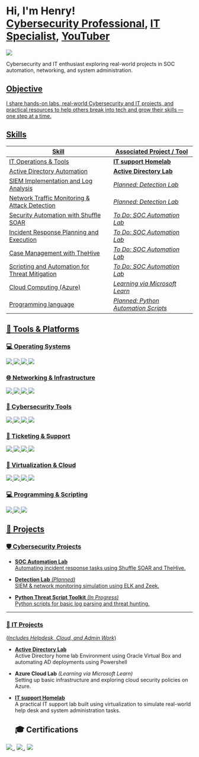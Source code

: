 <h1>Hi, I'm Henry! <br/><a href="https://www.linkedin.com/in/henry-okoye-8218b4318/">Cybersecurity Professional</a>, <a href="https://github.com/henryokoye">IT Specialist</a>, <a href="https://www.youtube.com/@henry_okoye">YouTuber</a></h1>
<img src="https://img.shields.io/badge/-LinkedIn-0072b1?&style=for-the-badge&logo=linkedin&logoColor=white" />
</a>

Cybersecurity and IT enthusiast exploring real-world projects in SOC automation, networking, and system administration.
<a href="https://www.linkedin.com/in/henry-okoye-8218b4318">
  
## Objective
I share hands-on labs, real-world Cybersecurity and IT projects, and practical resources to help others break into tech and grow their skills — one step at a time.

## Skills
| Skill                                     | Associated Project / Tool         |
|------------------------------------------|-----------------------------------|
| IT Operations & Tools     |[**IT support Homelab**](https://github.com/henryokoye/ITSupportHomelab)|
| Active Directory Automation | [**Active Directory Lab**](https://github.com/henryokoye/ActiveDirectoryLab)  |
| SIEM Implementation and Log Analysis     | *Planned: Detection Lab*          |
| Network Traffic Monitoring & Attack Detection | *Planned: Detection Lab*      |
| Security Automation with Shuffle SOAR    | *To Do: SOC Automation Lab*       |
| Incident Response Planning and Execution | *To Do: SOC Automation Lab*       |
| Case Management with TheHive             | *To Do: SOC Automation Lab*       |
| Scripting and Automation for Threat Mitigation | *To Do: SOC Automation Lab* |
| Cloud Computing (Azure)                  | *Learning via Microsoft Learn*    |
| Programming language                     | *Planned: Python Automation Scripts* |

## 🧰 Tools & Platforms

### 💻 Operating Systems
<img src="https://img.shields.io/badge/Windows-0078D6?style=for-the-badge&logo=windows&logoColor=white"/> <img src="https://img.shields.io/badge/Linux-FCC624?style=for-the-badge&logo=linux&logoColor=black"/> <img src="https://img.shields.io/badge/Kali_Linux-557C94?style=for-the-badge&logo=kali-linux&logoColor=white"/> <img src="https://img.shields.io/badge/Linux_Mint-87CF3E?style=for-the-badge&logo=linux-mint&logoColor=white"/>

### 🌐 Networking & Infrastructure
<img src="https://img.shields.io/badge/TCP/IP-0052CC?style=for-the-badge&logo=protocolsio&logoColor=white"/> <img src="https://img.shields.io/badge/Active%20Directory-333333?style=for-the-badge&logo=microsoft&logoColor=white"/> <img src="https://img.shields.io/badge/DNS%20&%20DHCP-4285F4?style=for-the-badge&logo=google&logoColor=white"/> <img src="https://img.shields.io/badge/Firewall%20Management-FF6F00?style=for-the-badge&logo=fortinet&logoColor=white"/>

### 🔐 Cybersecurity Tools
<img src="https://img.shields.io/badge/SIEM-0052CC?style=for-the-badge&logo=splunk&logoColor=white"/> <img src="https://img.shields.io/badge/Endpoint%20Security-4CAF50?style=for-the-badge&logo=windowsdefender&logoColor=white"/> <img src="https://img.shields.io/badge/Vulnerability%20Management-FF5722?style=for-the-badge&logo=nessus&logoColor=white"/> <img src="https://img.shields.io/badge/Wireshark-1679A7?style=for-the-badge&logo=wireshark&logoColor=white"/>

### 🧾 Ticketing & Support
<img src="https://img.shields.io/badge/ServiceNow-00A1E0?style=for-the-badge&logo=servicenow&logoColor=white"/> <img src="https://img.shields.io/badge/Jira-0052CC?style=for-the-badge&logo=jira&logoColor=white"/> <img src="https://img.shields.io/badge/Remote%20Support-607D8B?style=for-the-badge&logo=teamviewer&logoColor=white"/> <img src="https://img.shields.io/badge/Helpdesk%20Tools-29B6F6?style=for-the-badge&logo=zendesk&logoColor=white"/>

### 🧪 Virtualization & Cloud
<img src="https://img.shields.io/badge/VirtualBox-183A61?style=for-the-badge&logo=virtualbox&logoColor=white"/> <img src="https://img.shields.io/badge/Hyper--V-00ADEF?style=for-the-badge&logo=microsoft&logoColor=white"/> <img src="https://img.shields.io/badge/Azure-0078D4?style=for-the-badge&logo=microsoft-azure&logoColor=white"/> <img src="https://img.shields.io/badge/AWS-232F3E?style=for-the-badge&logo=amazon-aws&logoColor=white"/>

### 💻 Programming & Scripting
<img src="https://img.shields.io/badge/Python-3776AB?style=for-the-badge&logo=python&logoColor=white"/> <img src="https://img.shields.io/badge/PowerShell-5391FE?style=for-the-badge&logo=powershell&logoColor=white"/> <img src="https://img.shields.io/badge/Bash-4EAA25?style=for-the-badge&logo=gnu-bash&logoColor=white"/>


## 📂 Projects

### 🛡️ Cybersecurity Projects

- **SOC Automation Lab**  
  Automating incident response tasks using Shuffle SOAR and TheHive.

- **Detection Lab** *(Planned)*  
  SIEM & network monitoring simulation using ELK and Zeek.

- **Python Threat Script Toolkit** *(In Progress)*  
  Python scripts for basic log parsing and threat hunting.

---

### 🧰 IT Projects
(*Includes Helpdesk, Cloud, and Admin Work*)
-  [**Active Directory Lab**](https://github.com/henryokoye/ActiveDirectoryLab)  
  Active Directory home lab Environment using Oracle Virtual Box and automating AD deployments using Powershell
  
- **Azure Cloud Lab** *(Learning via Microsoft Learn)*  
  Setting up basic infrastructure and exploring cloud security policies on Azure.

- [**IT support Homelab**](https://github.com/henryokoye/ITSupportHomelab)  
A practical IT support lab built using virtualization to simulate real-world help desk and system administration tasks.


  ## 🎓 Certifications

 <a href="https://www.credly.com/badges/bbc9cee0-3634-47c6-b96e-d785177a38e1/linked_in_profile">
  <img src="https://img.shields.io/badge/Google%20IT%20Support%20Professional-4285F4?style=for-the-badge&logo=Google&logoColor=white" />
</a>
,
 <a href="https://www.credly.com/badges/64baea9e-eabe-40f5-a817-c581bc1f26aa/linked_in_profile">
  <img src="https://img.shields.io/badge/OPSWAT%20Cybersecurity%20Associate-0072C6?style=for-the-badge&logo=Opswat&logoColor=white" />
</a>
,
 <a href="https://www.credly.com/badges/c13c4647-7035-4c53-94f5-95c96bccf059/linked_in_profile">
  <img src="https://img.shields.io/badge/Cisco%20Certified-1BA0D7?style=for-the-badge&logo=Cisco&logoColor=white" />
</a>

